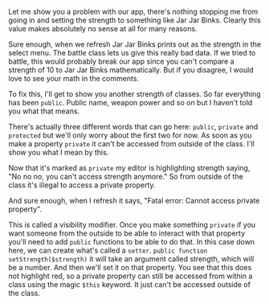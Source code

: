 Let me show you a problem with our app, there's nothing stopping me from going
in and setting the strength to something like Jar Jar Binks. Clearly this value
makes absolutely no sense at all for many reasons. 

Sure enough, when we refresh Jar Jar Binks prints out as the strength in the select
menu. The battle class lets us give this really bad data. If we tried to battle, this
would probably break our app since you can't compare a strength of 10 to Jar Jar Binks
mathematically. But if you disagree, I would love to see your math in the comments.

To fix this, I'll get to show you another strength of classes. So far everything has
been `public`. Public name, weapon power and so on but I haven't told you what that means.

There's actually three different words that can go here: `public`, `private` and `protected`
but we'll only worry about the first two for now. As soon as you make a property `private`
it can't be accessed from outside of the class. I'll show you what I mean by this.

Now that it's marked as `private` my editor is highlighting strength saying, "No no no,
you can't access strength anymore." So from outside of the class it's illegal to access
a private property.

And sure enough, when I refresh it says, "Fatal error: Cannot access private property".

This is called a visibility modifier. Once you make something `private` if you want 
someone from the outside to be able to interact with that property you'll need to add
`public` functions to be able to do that. In this case down here, we can create what's
called a `setter`. `public function setStrength($strength)` it will take an argument
called strength, which will be a number. And then we'll set it on that property. You
see that this does not highlight red, so a private property can still be accessed from
within a class using the magic `$this` keyword. It just can't be accessed outside of the 
class.

